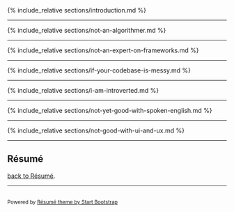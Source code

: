<div class="container-fluid p-0">

<section class="resume-section" id="intro">
    {% include_relative sections/introduction.md %}
</section>

<hr class="m-0" /> 
<section class="resume-section" id="not-an-algorithmer">
    {% include_relative sections/not-an-algorithmer.md %}
</section>

<hr class="m-0" /> 
<section class="resume-section" id="not-an-expert-on-frameworks">
    {% include_relative sections/not-an-expert-on-frameworks.md %}
</section>

<hr class="m-0" /> 
<section class="resume-section" id="if-your-codebase-is-messy">
    {% include_relative sections/if-your-codebase-is-messy.md %}
</section>

<hr class="m-0" /> 
<section class="resume-section" id="i-am-introverted">
    {% include_relative sections/i-am-introverted.md %}
</section>

<hr class="m-0" /> 
<section class="resume-section" id="not-yet-good-with-spoken-english">
    {% include_relative sections/not-yet-good-with-spoken-english.md %}
</section>

<hr class="m-0" /> 
<section class="resume-section" id="not-good-with-ui-ux">
    {% include_relative sections/not-good-with-ui-and-ux.md %}
</section>

<hr class="m-0" />
<section class="resume-section" id="back-to-resume">
    <div class="resume-section-content col-md-9">
        <h2 class="mb-5">Résumé</h2>
        <p><a href="/resume/2021"><i class="fas fa-arrow-circle-left"></i> back to Résumé</a>.</p>
        <p class="mb-0"></p>
    </div>
</section>
<!-- Footer -->
<hr class="m-0" />
<section class="resume-section" style="min-height: 0px; padding-top: 1rem; padding-bottom: 1rem;">
    <div class="resume-section-content col-md-9">            
        <span class="text-muted">
            <small>Powered by <a href="https://startbootstrap.com/themes/resume/">Résumé theme by Start Bootstrap</a></small>
        </span>
    </div>
</section>

</div>